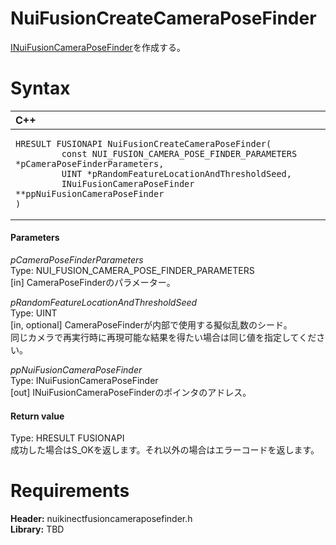 NuiFusionCreateCameraPoseFinder  
===============================  

[INuiFusionCameraPoseFinder](../Interfaces/INuiFusionCameraPoseFinder.md)を作成する。 <span id="syntaxSection"></span>

Syntax  
======  

<table>
<colgroup>
<col width="100%" />
</colgroup>
<thead>
<tr class="header">
<th align="left">C++</th>
</tr>
</thead>
<tbody>
<tr class="odd">
<td align="left"><pre><code>HRESULT FUSIONAPI NuiFusionCreateCameraPoseFinder(  
         const NUI_FUSION_CAMERA_POSE_FINDER_PARAMETERS *pCameraPoseFinderParameters,  
         UINT *pRandomFeatureLocationAndThresholdSeed,  
         INuiFusionCameraPoseFinder **ppNuiFusionCameraPoseFinder  
)</code></pre></td>
</tr>
</tbody>
</table>

<span id="ID4EL"></span>
#### Parameters  

*pCameraPoseFinderParameters*    
Type: NUI\_FUSION\_CAMERA\_POSE\_FINDER\_PARAMETERS  
[in] CameraPoseFinderのパラメーター。  

*pRandomFeatureLocationAndThresholdSeed*    
Type: UINT  
[in, optional] CameraPoseFinderが内部で使用する擬似乱数のシード。  
同じカメラで再実行時に再現可能な結果を得たい場合は同じ値を指定してください。

*ppNuiFusionCameraPoseFinder*    
Type: INuiFusionCameraPoseFinder  
[out] INuiFusionCameraPoseFinderのポインタのアドレス。  

<span id="ID4ES"></span>
#### Return value  

Type: HRESULT FUSIONAPI  
成功した場合はS\_OKを返します。それ以外の場合はエラーコードを返します。  

<span id="requirements"></span>

Requirements  
============  

**Header:** nuikinectfusioncameraposefinder.h  
**Library:** TBD  



<!--Please do not edit the data in the comment block below.-->
<!--
TOCTitle : NuiFusionCreateCameraPoseFinder
RLTitle : NuiFusionCreateCameraPoseFinder
KeywordK : NuiFusionCreateCameraPoseFinder
KeywordF : NuiFusionCreateCameraPoseFinder
KeywordF : Microsoft.Kinect.nuikinectfusioncameraposefinder.NuiFusionCreateCameraPoseFinder(NUI_FUSION_CAMERA_POSE_FINDER_PARAMETERS,UINT,INuiFusionCameraPoseFinder@)
KeywordA : M:Microsoft.Kinect.nuikinectfusioncameraposefinder.NuiFusionCreateCameraPoseFinder(NUI_FUSION_CAMERA_POSE_FINDER_PARAMETERS,UINT,INuiFusionCameraPoseFinder@)
AssetID : M:Microsoft.Kinect.nuikinectfusioncameraposefinder.NuiFusionCreateCameraPoseFinder(NUI_FUSION_CAMERA_POSE_FINDER_PARAMETERS,UINT,INuiFusionCameraPoseFinder@)
Locale : en-us
CommunityContent : 1
APIType : Managed
APILocation : 
APIName : Microsoft.Kinect.nuikinectfusioncameraposefinder.NuiFusionCreateCameraPoseFinder
TargetOS : Windows
TopicType : kbSyntax
DevLang : C++
DocSet : K4Wv2
ProjType : K4Wv2Proj
Technology : Kinect for Windows
Product : Kinect for Windows SDK v2
productversion : 20
-->
